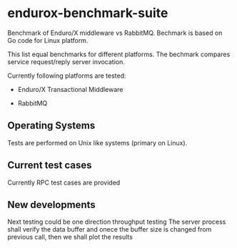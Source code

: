 # endurox-benchmark-suite
Benchmark of Enduro/X middleware vs RabbitMQ. Bechmark is based on 
Go code for Linux platform.

This list equal benchmarks for different platforms. The bechmark compares service request/reply
server invocation.

Currently following platforms are tested:

* Enduro/X Transactional Middleware

* RabbitMQ


## Operating Systems
Tests are performed on Unix like systems (primary on Linux).

## Current test cases
Currently RPC test cases are provided

## New developments
Next testing could be one direction throughput testing
The server process shall verify the data buffer and onece the buffer size
is changed from previous call, then we shall plot the results
